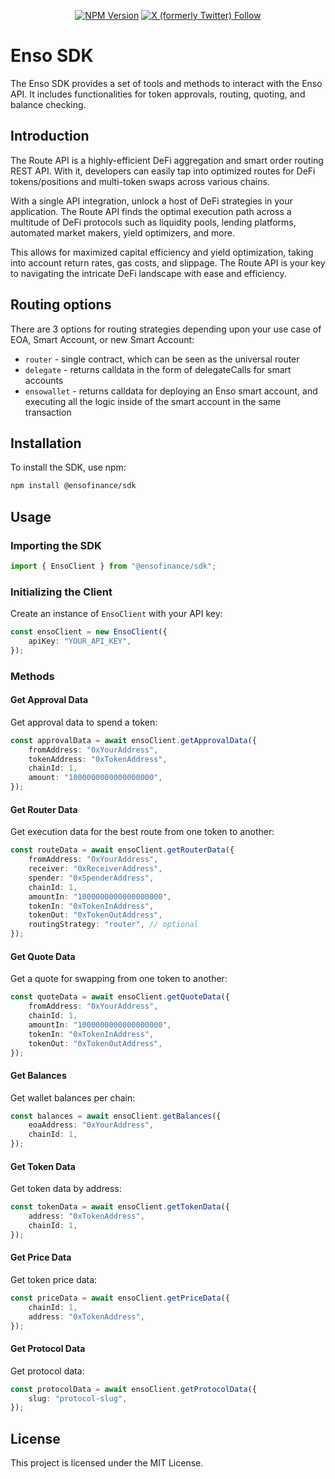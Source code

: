 <div align="center">

[![NPM Version](https://img.shields.io/npm/v/%40ensofinance%2Fsdk)](https://www.npmjs.com/package/@ensofinance/sdk)
[![X (formerly Twitter) Follow](https://img.shields.io/twitter/follow/EnsoBuild)](https://x.com/EnsoBuild)

</div>

# Enso SDK

The Enso SDK provides a set of tools and methods to interact with the Enso API. It includes functionalities for token approvals, routing, quoting, and balance checking.

## Introduction

The Route API is a highly-efficient DeFi aggregation and smart order routing REST API. With it, developers can easily tap into optimized routes for DeFi tokens/positions and multi-token swaps across various chains.

With a single API integration, unlock a host of DeFi strategies in your application. The Route API finds the optimal execution path across a multitude of DeFi protocols such as liquidity pools, lending platforms, automated market makers, yield optimizers, and more.

This allows for maximized capital efficiency and yield optimization, taking into account return rates, gas costs, and slippage. The Route API is your key to navigating the intricate DeFi landscape with ease and efficiency.

## Routing options

There are 3 options for routing strategies depending upon your use case of EOA, Smart Account, or new Smart Account:  
- `router` - single contract, which can be seen as the universal router 
- `delegate` - returns calldata in the form of delegateCalls for smart accounts 
- `ensowallet` - returns calldata for deploying an Enso smart account, and executing all the logic inside of the smart account in the same transaction

## Installation

To install the SDK, use npm:

```bash
npm install @ensofinance/sdk
```

## Usage

### Importing the SDK

```typescript
import { EnsoClient } from "@ensofinance/sdk";
```

### Initializing the Client

Create an instance of `EnsoClient` with your API key:

```typescript
const ensoClient = new EnsoClient({
    apiKey: "YOUR_API_KEY",
});
```

### Methods

#### Get Approval Data

Get approval data to spend a token:

```typescript
const approvalData = await ensoClient.getApprovalData({
    fromAddress: "0xYourAddress",
    tokenAddress: "0xTokenAddress",
    chainId: 1,
    amount: "1000000000000000000",
});
```

#### Get Router Data

Get execution data for the best route from one token to another:

```typescript
const routeData = await ensoClient.getRouterData({
    fromAddress: "0xYourAddress",
    receiver: "0xReceiverAddress",
    spender: "0xSpenderAddress",
    chainId: 1,
    amountIn: "1000000000000000000",
    tokenIn: "0xTokenInAddress",
    tokenOut: "0xTokenOutAddress",
    routingStrategy: "router", // optional
});
```

#### Get Quote Data

Get a quote for swapping from one token to another:

```typescript
const quoteData = await ensoClient.getQuoteData({
    fromAddress: "0xYourAddress",
    chainId: 1,
    amountIn: "1000000000000000000",
    tokenIn: "0xTokenInAddress",
    tokenOut: "0xTokenOutAddress",
});
```

#### Get Balances

Get wallet balances per chain:

```typescript
const balances = await ensoClient.getBalances({
    eoaAddress: "0xYourAddress",
    chainId: 1,
});
```

#### Get Token Data

Get token data by address:

```typescript
const tokenData = await ensoClient.getTokenData({
    address: "0xTokenAddress",
    chainId: 1,
});
```

#### Get Price Data

Get token price data:

```typescript
const priceData = await ensoClient.getPriceData({
    chainId: 1,
    address: "0xTokenAddress",
});
```

#### Get Protocol Data

Get protocol data:

```typescript
const protocolData = await ensoClient.getProtocolData({
    slug: "protocol-slug",
});
```

## License

This project is licensed under the MIT License.
```
